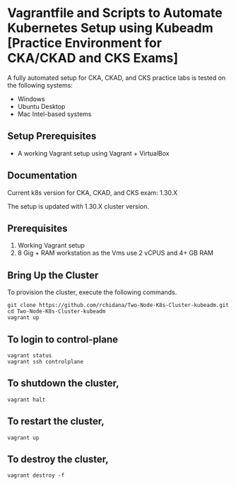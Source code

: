 
# Vagrantfile and Scripts to Automate Kubernetes Setup using Kubeadm [Practice Environment for CKA/CKAD and CKS Exams]

A fully automated setup for CKA, CKAD, and CKS practice labs is tested on the following systems:

- Windows
- Ubuntu Desktop
- Mac Intel-based systems

## Setup Prerequisites

- A working Vagrant setup using Vagrant + VirtualBox

## Documentation

Current k8s version for CKA, CKAD, and CKS exam: 1.30.X 

The setup is updated with 1.30.X cluster version.

## Prerequisites

1. Working Vagrant setup
2. 8 Gig + RAM workstation as the Vms use 2 vCPUS and 4+ GB RAM
## Bring Up the Cluster

To provision the cluster, execute the following commands.

```shell
git clone https://github.com/rchidana/Two-Node-K8s-Cluster-kubeadm.git
cd Two-Node-K8s-Cluster-kubeadm
vagrant up
```
## To login to control-plane
```
vagrant status
vagrant ssh controlplane
```

## To shutdown the cluster,

```shell
vagrant halt
```

## To restart the cluster,

```shell
vagrant up
```

## To destroy the cluster,

```shell
vagrant destroy -f
```

